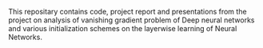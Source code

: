 This repositary contains code, project report and presentations from the project on analysis of vanishing gradient problem of Deep neural networks 
and various initialization schemes on the layerwise learning of Neural Networks.

